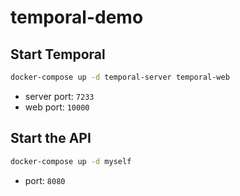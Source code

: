 # temporal-demo

## Start Temporal

```bash
docker-compose up -d temporal-server temporal-web
```

- server port: `7233`
- web port: `10000`

## Start the API

```bash
docker-compose up -d myself
```

- port: `8080`
